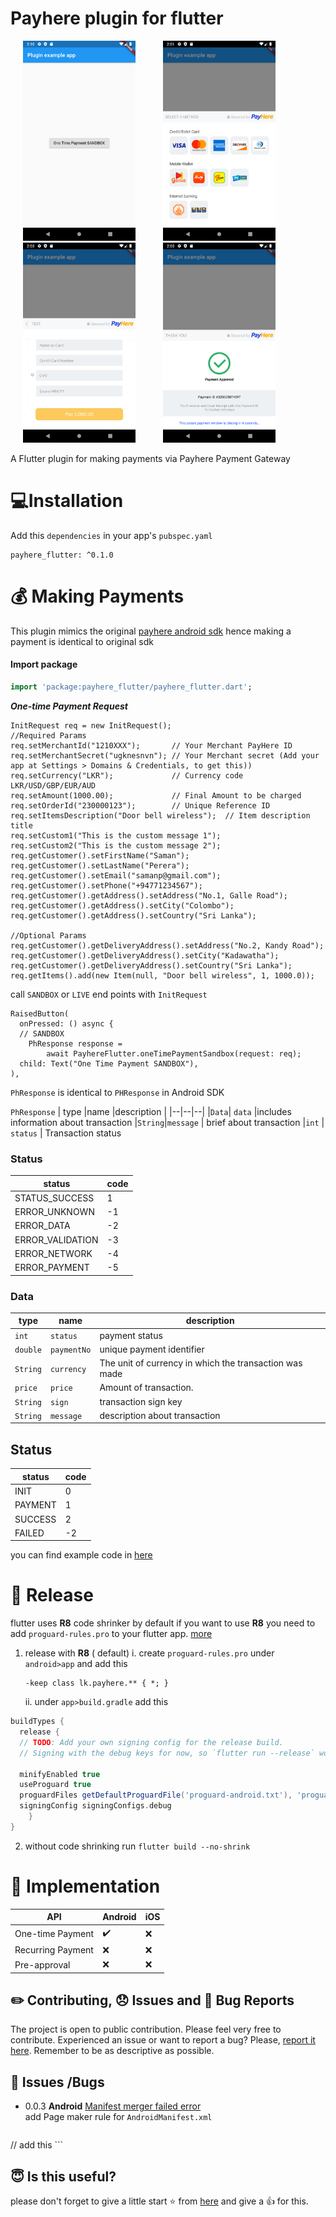 # Payhere plugin for flutter

<p>
    <img src="https://raw.githubusercontent.com/bawantha/payhere_flutter/master/screenshots/0.png" width="180px" height="auto" hspace="20"/>
    <img src="https://raw.githubusercontent.com/bawantha/payhere_flutter/master/screenshots/1.png" width="180px" height="auto" hspace="20"/>
   <img src="https://raw.githubusercontent.com/bawantha/payhere_flutter/master/screenshots/2.png" width="180px" height="auto" hspace="20"/>
    <img src="https://raw.githubusercontent.com/bawantha/payhere_flutter/master/screenshots/3.png" width="180px" height="auto" hspace="20"/>
</p>
A Flutter plugin for making payments via Payhere Payment Gateway

#  💻Installation

Add  this `dependencies` in your app's `pubspec.yaml`

    payhere_flutter: ^0.1.0

# 💰 Making Payments

This plugin mimics the original [payhere android sdk](https://support.payhere.lk/api-&-mobile-sdk/mobile-sdk-for-android) hence making a payment is identical to original sdk 
#### Import package
```dart
import 'package:payhere_flutter/payhere_flutter.dart';
```
***One-time Payment Request***
```
InitRequest req = new InitRequest();
//Required Params
req.setMerchantId("1210XXX");       // Your Merchant PayHere ID
req.setMerchantSecret("ugknesnvn"); // Your Merchant secret (Add your app at Settings > Domains & Credentials, to get this))
req.setCurrency("LKR");             // Currency code LKR/USD/GBP/EUR/AUD
req.setAmount(1000.00);             // Final Amount to be charged
req.setOrderId("230000123");        // Unique Reference ID
req.setItemsDescription("Door bell wireless");  // Item description title 
req.setCustom1("This is the custom message 1");
req.setCustom2("This is the custom message 2");
req.getCustomer().setFirstName("Saman");
req.getCustomer().setLastName("Perera");
req.getCustomer().setEmail("samanp@gmail.com");
req.getCustomer().setPhone("+94771234567");
req.getCustomer().getAddress().setAddress("No.1, Galle Road");
req.getCustomer().getAddress().setCity("Colombo");
req.getCustomer().getAddress().setCountry("Sri Lanka");

//Optional Params
req.getCustomer().getDeliveryAddress().setAddress("No.2, Kandy Road");
req.getCustomer().getDeliveryAddress().setCity("Kadawatha");
req.getCustomer().getDeliveryAddress().setCountry("Sri Lanka");
req.getItems().add(new Item(null, "Door bell wireless", 1, 1000.0));
```
call 	`SANDBOX` or `LIVE` end points with `InitRequest`
```
RaisedButton(  
  onPressed: () async {  
  // SANDBOX 
    PhResponse response =  
        await PayhereFlutter.oneTimePaymentSandbox(request: req);  
  child: Text("One Time Payment SANDBOX"),  
),
```
`PhResponse` is identical to `PHResponse` in Android SDK 


`PhResponse`
| type |name  |description |
|--|--|--|
|`Data`| `data` |includes information about transaction
|`String`|`message` | brief about transaction
|`int` | `status` | Transaction status

### Status
|status|code  |
|--|--|
| STATUS_SUCCESS |  1|
|ERROR_UNKNOWN|-1
|ERROR_DATA| -2
|ERROR_VALIDATION| -3
|ERROR_NETWORK | -4
|ERROR_PAYMENT | -5

### Data
|type|name| description|
|--|--|--|
|`int`|`status`|payment status
|`double` | `paymentNo` | unique payment identifier 
|`String` | `currency` | The unit of currency in which the transaction was made 
|`price` | `price` | Amount of transaction.
| `String`|`sign`| transaction sign key
|`String`| `message` | description about transaction

## Status
|status| code
|--|--|
|INIT|0
|PAYMENT|1
|SUCCESS|2
|FAILED|-2


you can find example code in [here](https://github.com/bawantha/payhere_flutter/tree/master/example)


# 🚀 Release
flutter uses **R8** code shrinker by default if you want to use **R8** you need to add `proguard-rules.pro` to  your flutter app. [more](https://developer.android.com/studio/build/shrink-code)

 1. release with **R8** ( default)
	  i.  create `proguard-rules.pro`  under `android>app` and add this
	 
	    -keep class lk.payhere.** { *; }
	    
	  ii.  under `app>build.gradle` add this

```gradle
buildTypes {  
  release {  
  // TODO: Add your own signing config for the release build.  
  // Signing with the debug keys for now, so `flutter run --release` works.  
  
  minifyEnabled true  
  useProguard true  
  proguardFiles getDefaultProguardFile('proguard-android.txt'), 'proguard-rules.pro'  
  signingConfig signingConfigs.debug  
    }  
}
```
 2. without  code shrinking
	 run `flutter build --no-shrink`
	 

# 📄 Implementation

| API | Android| iOS
|--|--|--|
| One-time Payment |  ✔️| ❌ |
| Recurring Payment |  ❌| ❌ |
| Pre-approval |  ❌| ❌ |

## ✏️ Contributing, 😞 Issues and 🐛 Bug Reports

The project is open to public contribution. Please feel very free to contribute. Experienced an issue or want to report a bug? Please, [report it here](https://github.com/bawantha/payhere_flutter/issues). Remember to be as descriptive as possible.

##  🚨  Issues /Bugs

 - 0.0.3
  **Android**
	 [Manifest merger failed error](https://stackoverflow.com/questions/28095703/manifest-merger-failed-error)	 
	 add Page maker rule for `AndroidManifest.xml`
	 ```
 <application
	android:name="io.flutter.app.FlutterApplication"  
	android:label="appname"  
	android:icon="@mipmap/ic_launcher"  
	tools:replace="android:label"> // add this
	```

## 😇 Is this useful?

please don't forget to give a little start ⭐ from [here](https://github.com/bawantha/payhere_flutter) and give a 👍 for this.  